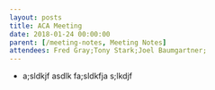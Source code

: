 ```yaml
---
layout: posts
title: ACA Meeting
date: 2018-01-24 00:00:00
parent: [/meeting-notes, Meeting Notes]
attendees: Fred Gray;Tony Stark;Joel Baumgartner;
---
```


- a;sldkjf asdlk fa;sldkfja s;lkdjf 